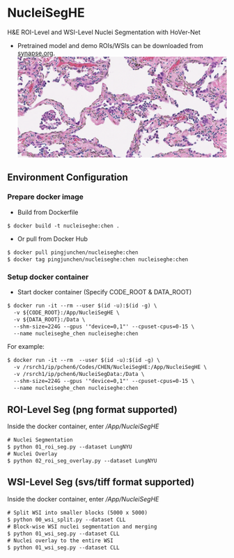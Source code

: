# NucleiSegHE
H&E ROI-Level and WSI-Level Nuclei Segmentation with HoVer-Net
* Pretrained model and demo ROIs/WSIs can be downloaded from [synapse.org](https://www.synapse.org/#!Synapse:syn50545401/files).
![Demo segmented nuclei overlaying ROI](zoo/Demo_ROI_Seg_Overlay.PNG)

## Environment Configuration

### Prepare docker image
* Build from Dockerfile
```
$ docker build -t nucleiseghe:chen .
```
* Or pull from Docker Hub
```
$ docker pull pingjunchen/nucleiseghe:chen
$ docker tag pingjunchen/nucleiseghe:chen nucleiseghe:chen
```

### Setup docker container
* Start docker container (Specify CODE_ROOT & DATA_ROOT)
```
$ docker run -it --rm --user $(id -u):$(id -g) \
  -v ${CODE_ROOT}:/App/NucleiSegHE \
  -v ${DATA_ROOT}:/Data \
  --shm-size=224G --gpus '"device=0,1"' --cpuset-cpus=0-15 \
  --name nucleiseghe_chen nucleiseghe:chen
```
For example:
```
$ docker run -it --rm  --user $(id -u):$(id -g) \
  -v /rsrch1/ip/pchen6/Codes/CHEN/NucleiSegHE:/App/NucleiSegHE \
  -v /rsrch1/ip/pchen6/NucleiSegData:/Data \
  --shm-size=224G --gpus '"device=0,1"' --cpuset-cpus=0-15 \
  --name nucleiseghe_chen nucleiseghe:chen
```

## ROI-Level Seg (png format supported)
Inside the docker container, enter */App/NucleiSegHE*
```
# Nuclei Segmentation
$ python 01_roi_seg.py --dataset LungNYU
# Nuclei Overlay
$ python 02_roi_seg_overlay.py --dataset LungNYU
```

## WSI-Level Seg (svs/tiff format supported)
Inside the docker container, enter */App/NucleiSegHE*
```
# Split WSI into smaller blocks (5000 x 5000)
$ python 00_wsi_split.py --dataset CLL
# Block-wise WSI nuclei segmentation and merging
$ python 01_wsi_seg.py --dataset CLL
# Nuclei overlay to the entire WSI
$ python 01_wsi_seg.py --dataset CLL
```